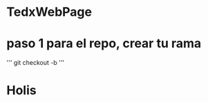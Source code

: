 # TedxWebPage

# paso 1 para el repo, crear tu rama
'''
git checkout -b <el nombre de tu rama>
'''
# Holis